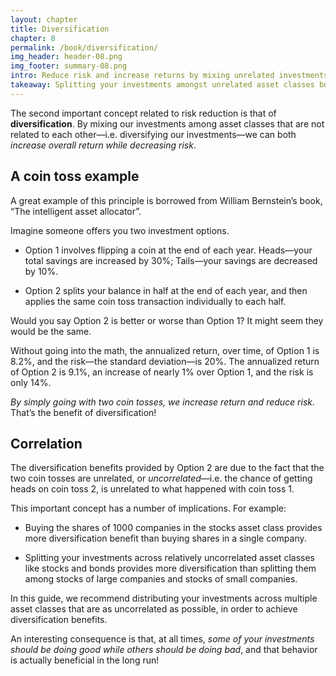 ```yaml
---
layout: chapter
title: Diversification
chapter: 8
permalink: /book/diversification/
img_header: header-08.png
img_footer: summary-08.png
intro: Reduce risk and increase returns by mixing unrelated investments
takeaway: Splitting your investments amongst unrelated asset classes both increases returns and decreses risk.
---
```


The second important concept related to risk reduction is that of **diversification**. By mixing our investments among asset classes that are not related to each other—i.e. diversifying our investments—we can both *increase overall return while decreasing risk*.

## A coin toss example

A great example of this principle is borrowed from William Bernstein’s book, “The intelligent asset allocator”.

Imagine someone offers you two investment options.

- Option 1 involves flipping a coin at the end of each year. Heads—your total savings are increased by 30%; Tails—your savings are decreased by 10%.

- Option 2 splits your balance in half at the end of each year, and then applies the same coin toss transaction individually to each half.

Would you say Option 2 is better or worse than Option 1? It might seem they would be the same.

Without going into the math, the annualized return, over time, of Option 1 is 8.2%, and the risk—the standard deviation—is 20%. The annualized return of Option 2 is 9.1%, an increase of nearly 1% over Option 1, and the risk is only 14%.

*By simply going with two coin tosses, we increase return and reduce risk.* That’s the benefit of diversification!

## Correlation

The diversification benefits provided by Option 2 are due to the fact that the two coin tosses are unrelated, or *uncorrelated*—i.e. the chance of getting heads on coin toss 2, is unrelated to what happened with coin toss 1.

This important concept has a number of implications. For example:

- Buying the shares of 1000 companies in the stocks asset class provides more diversification benefit than buying shares in a single company.

- Splitting your investments across relatively uncorrelated asset classes like stocks and bonds provides more diversification than splitting them among stocks of large companies and stocks of small companies.

In this guide, we recommend distributing your investments across multiple asset classes that are as uncorrelated as possible, in order to achieve diversification benefits.

An interesting consequence is that, at all times, *some of your investments should be doing good while others should be doing bad*, and that behavior is actually beneficial in the long run!